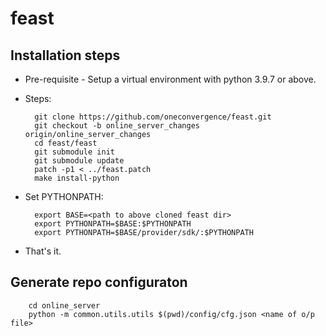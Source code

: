 # feast

## Installation steps

- Pre-requisite - Setup a virtual environment with python 3.9.7 or above.
- Steps:

        git clone https://github.com/oneconvergence/feast.git
        git checkout -b online_server_changes origin/online_server_changes
        cd feast/feast
        git submodule init
        git submodule update
        patch -p1 < ../feast.patch
        make install-python

- Set PYTHONPATH:

        export BASE=<path to above cloned feast dir>
        export PYTHONPATH=$BASE:$PYTHONPATH
        export PYTHONPATH=$BASE/provider/sdk/:$PYTHONPATH

- That's it.

## Generate repo configuraton

        cd online_server
        python -m common.utils.utils $(pwd)/config/cfg.json <name of o/p file>
